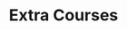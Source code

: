 ---
title: Extra Courses
excerpt: "Posts and specific courses presented along the time on nanosaur"
layout: category
permalink: /courses/extra/
collection: courses
hidden: true
entries_layout: grid
classes: wide
taxonomy: Course
author_profile: false
header:
  overlay_color: "#000"
  overlay_filter: "0.5"
  overlay_image: /assets/images/collections/courses/hacker.webp
  teaser: /assets/images/collections/courses/hacker.webp
  actions:
    - label: ":sparkling_heart: Sponsor"
      url: "https://github.com/sponsors/rbonghi"
    - label: ":star: Star"
      url: "https://github.com/rnanosaur/nanosaur"
---